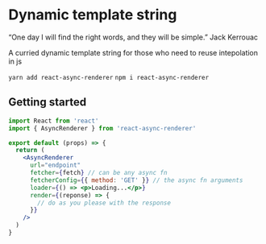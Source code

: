 # Dynamic template string

“One day I will find the right words, and they will be simple.”
Jack Kerrouac

A curried dynamic template string for those who need to reuse intepolation in js

`yarn add react-async-renderer`
`npm i react-async-renderer`

## Getting started

```jsx
import React from 'react'
import { AsyncRenderer } from 'react-async-renderer'

export default (props) => {
  return (
    <AsyncRenderer
      url="endpoint"
      fetcher={fetch} // can be any async fn
      fetcherConfig={{ method: 'GET' }} // the async fn arguments
      loader={() => <p>Loading...</p>}
      render={(reponse) => {
        // do as you please with the response
      }}
    />
  )
}
```
